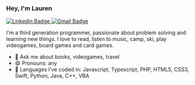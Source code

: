 ### Hey, I'm Lauren
[![Linkedin Badge](https://img.shields.io/badge/-lauren%20hammond-blue?style=flat-square&logo=Linkedin&logoColor=white&link=https://www.linkedin.com/in/lauren-h-81917ab4/)
](https://www.linkedin.com/in/lauren-h-81917ab4/) [![Gmail Badge](https://img.shields.io/badge/-lozhambo@gmail.com-c14438?style=flat-square&logo=Gmail&logoColor=white&link=mailto:lozhambo@gmail.com)](mailto:lozhambo@gmail.com)

<!--
**laurenah/laurenah** is a ✨ _special_ ✨ repository because its `README.md` (this file) appears on your GitHub profile.
-->

I'm a third generation programmer, passionate about problem solving and learning new things. I love to read, listen to music, camp, ski, play videogames, board games and card games.  

- 💬 Ask me about books, videogames, travel
- 😄 Pronouns: any
- 👋 Languages I've coded in: Javascript, Typescript, PHP, HTML5, CSS3, Swift, Python, Java, C++, VBA
